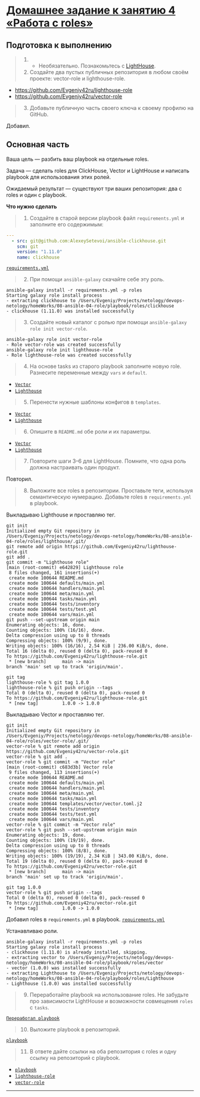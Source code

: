 # [Домашнее задание к занятию 4 «Работа с roles»](https://github.com/netology-code/mnt-homeworks/blob/MNT-video/08-ansible-04-role/README.md)

## Подготовка к выполнению

>1. * Необязательно. Познакомьтесь с [LightHouse](https://youtu.be/ymlrNlaHzIY?t=929).
>2. Создайте два пустых публичных репозитория в любом своём проекте: vector-role и lighthouse-role.
- https://github.com/Evgeniy42ru/lighthouse-role
- https://github.com/Evgeniy42ru/vector-role
>3. Добавьте публичную часть своего ключа к своему профилю на GitHub.

Добавил.

## Основная часть

Ваша цель — разбить ваш playbook на отдельные roles. 

Задача — сделать roles для ClickHouse, Vector и LightHouse и написать playbook для использования этих ролей. 

Ожидаемый результат — существуют три ваших репозитория: два с roles и один с playbook.

**Что нужно сделать**

>1. Создайте в старой версии playbook файл `requirements.yml` и заполните его содержимым:

   ```yaml
   ---
     - src: git@github.com:AlexeySetevoi/ansible-clickhouse.git
       scm: git
       version: "1.11.0"
       name: clickhouse 
   ```
[`requirements.yml`](./playbook/requirements.yml)

>2. При помощи `ansible-galaxy` скачайте себе эту роль.

```shell
ansible-galaxy install -r requirements.yml -p roles
Starting galaxy role install process
- extracting clickhouse to /Users/Evgeniy/Projects/netology/devops-netology/homeWorks/08-ansible-04-role/playbook/roles/clickhouse
- clickhouse (1.11.0) was installed successfully
```

>3. Создайте новый каталог с ролью при помощи `ansible-galaxy role init vector-role`.

```shell
ansible-galaxy role init vector-role
- Role vector-role was created successfully
ansible-galaxy role init lighthouse-role
- Role lighthouse-role was created successfully
```

>4. На основе tasks из старого playbook заполните новую role. Разнесите переменные между `vars` и `default`.
- [`Vector`](https://github.com/Evgeniy42ru/vector-role)
- [`Lighthouse`](https://github.com/Evgeniy42ru/lighthouse-role)

>5. Перенести нужные шаблоны конфигов в `templates`.
- [`Vector`](https://github.com/Evgeniy42ru/vector-role/tree/main/templates/vector)
- [`Lighthouse`](https://github.com/Evgeniy42ru/lighthouse-role/tree/main/templates/nginx)

>6. Опишите в `README.md` обе роли и их параметры.
- [`Vector`](https://github.com/Evgeniy42ru/vector-role/blob/main/README.md)
- [`Lighthouse`](https://github.com/Evgeniy42ru/lighthouse-role/blob/main/README.md)

>7. Повторите шаги 3–6 для LightHouse. Помните, что одна роль должна настраивать один продукт.

Повторил.

>8. Выложите все roles в репозитории. Проставьте теги, используя семантическую нумерацию. Добавьте roles в `requirements.yml` в playbook.

Выкладываю Lighthouse и проставляю тег.
```shell
git init
Initialized empty Git repository in /Users/Evgeniy/Projects/netology/devops-netology/homeWorks/08-ansible-04-role/roles/lighthouse/.git/
git remote add origin https://github.com/Evgeniy42ru/lighthouse-role.git
git add .
git commit -m "Lighthouse role"
[main (root-commit) e642829] Lighthouse role
 8 files changed, 161 insertions(+)
 create mode 100644 README.md
 create mode 100644 defaults/main.yml
 create mode 100644 handlers/main.yml
 create mode 100644 meta/main.yml
 create mode 100644 tasks/main.yml
 create mode 100644 tests/inventory
 create mode 100644 tests/test.yml
 create mode 100644 vars/main.yml
git push --set-upstream origin main
Enumerating objects: 16, done.
Counting objects: 100% (16/16), done.
Delta compression using up to 8 threads
Compressing objects: 100% (9/9), done.
Writing objects: 100% (16/16), 2.54 KiB | 236.00 KiB/s, done.
Total 16 (delta 0), reused 0 (delta 0), pack-reused 0
To https://github.com/Evgeniy42ru/lighthouse-role.git
 * [new branch]      main -> main
branch 'main' set up to track 'origin/main'.

git tag  
lighthouse-role % git tag 1.0.0         
lighthouse-role % git push origin --tags
Total 0 (delta 0), reused 0 (delta 0), pack-reused 0
To https://github.com/Evgeniy42ru/lighthouse-role.git
 * [new tag]         1.0.0 -> 1.0.0
```

Выкладываю Vector и проставляю тег.
```shell
git init
Initialized empty Git repository in /Users/Evgeniy/Projects/netology/devops-netology/homeWorks/08-ansible-04-role/roles/vector-role/.git/
vector-role % git remote add origin https://github.com/Evgeniy42ru/vector-role.git
vector-role % git add .
vector-role % git commit -m "Vector role"
[main (root-commit) c683d3b] Vector role
 9 files changed, 113 insertions(+)
 create mode 100644 README.md
 create mode 100644 defaults/main.yml
 create mode 100644 handlers/main.yml
 create mode 100644 meta/main.yml
 create mode 100644 tasks/main.yml
 create mode 100644 templates/vector/vector.toml.j2
 create mode 100644 tests/inventory
 create mode 100644 tests/test.yml
 create mode 100644 vars/main.yml
vector-role % git commit -m "Vector role"
vector-role % git push --set-upstream origin main
Enumerating objects: 19, done.
Counting objects: 100% (19/19), done.
Delta compression using up to 8 threads
Compressing objects: 100% (8/8), done.
Writing objects: 100% (19/19), 2.34 KiB | 343.00 KiB/s, done.
Total 19 (delta 0), reused 0 (delta 0), pack-reused 0
To https://github.com/Evgeniy42ru/vector-role.git
 * [new branch]      main -> main
branch 'main' set up to track 'origin/main'.

git tag 1.0.0                      
vector-role % git push origin --tags
Total 0 (delta 0), reused 0 (delta 0), pack-reused 0
To https://github.com/Evgeniy42ru/vector-role.git
 * [new tag]         1.0.0 -> 1.0.0
```

Добавил roles в `requirements.yml` в playbook.
[`requirements.yml`](./playbook/requirements.yml)

Устанавливаю роли.
```shell
ansible-galaxy install -r requirements.yml -p roles
Starting galaxy role install process
- clickhouse (1.11.0) is already installed, skipping.
- extracting vector to /Users/Evgeniy/Projects/netology/devops-netology/homeWorks/08-ansible-04-role/playbook/roles/vector
- vector (1.0.0) was installed successfully
- extracting Lighthouse to /Users/Evgeniy/Projects/netology/devops-netology/homeWorks/08-ansible-04-role/playbook/roles/Lighthouse
- Lighthouse (1.0.0) was installed successfully
```

>9. Переработайте playbook на использование roles. Не забудьте про зависимости LightHouse и возможности совмещения `roles` с `tasks`.

[`Переработал playbook`](./playbook/site.yml)

>10. Выложите playbook в репозиторий.

[`playbook`](https://github.com/Evgeniy42ru/devops-netology/blob/main/homeWorks/08-ansible-04-role/playbook)

>11. В ответе дайте ссылки на оба репозитория с roles и одну ссылку на репозиторий с playbook.

- [`playbook`](https://github.com/Evgeniy42ru/devops-netology/blob/main/homeWorks/08-ansible-04-role/playbook)
- [`lighthouse-role`](https://github.com/Evgeniy42ru/lighthouse-role)
- [`vector-role`](https://github.com/Evgeniy42ru/vector-role)

---